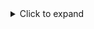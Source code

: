 <details>
  <summary>Click to expand</summary>
  
  This is the content of the dropdown. You can include text, code blocks, or other markdown elements here.
  
  ```javascript
  console.log("Hello, world!");
```
